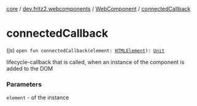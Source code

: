 [core](../../index.md) / [dev.fritz2.webcomponents](../index.md) / [WebComponent](index.md) / [connectedCallback](./connected-callback.md)

# connectedCallback

(js) `open fun connectedCallback(element: `[`HTMLElement`](https://kotlinlang.org/api/latest/jvm/stdlib/org.w3c.dom/-h-t-m-l-element/index.html)`): `[`Unit`](https://kotlinlang.org/api/latest/jvm/stdlib/kotlin/-unit/index.html)

lifecycle-callback that is called, when an instance of the component is added to the DOM

### Parameters

`element` - of the instance
